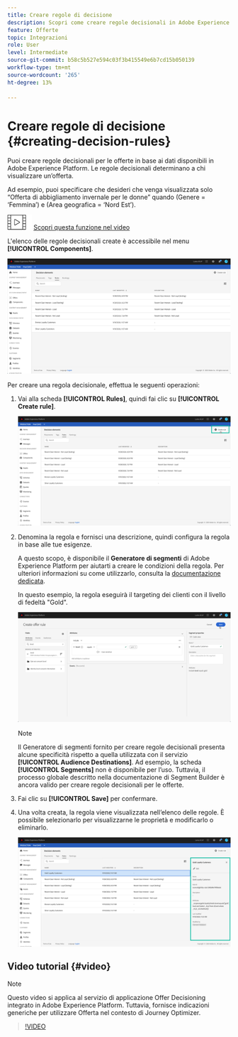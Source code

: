 ```yaml
---
title: Creare regole di decisione
description: Scopri come creare regole decisionali in Adobe Experience Platform.
feature: Offerte
topic: Integrazioni
role: User
level: Intermediate
source-git-commit: b58c5b527e594c03f3b415549e6b7cd15b050139
workflow-type: tm+mt
source-wordcount: '265'
ht-degree: 13%

---
```


# Creare regole di decisione {#creating-decision-rules}

Puoi creare regole decisionali per le offerte in base ai dati disponibili in Adobe Experience Platform. Le regole decisionali determinano a chi visualizzare un’offerta.

Ad esempio, puoi specificare che desideri che venga visualizzata solo “Offerta di abbigliamento invernale per le donne” quando (Genere = ‘Femmina’) e (Area geografica = ‘Nord Est’). 

![](../../assets/do-not-localize/how-to-video.png) [Scopri questa funzione nel video](#video)

L&#39;elenco delle regole decisionali create è accessibile nel menu **[!UICONTROL Components]**.

![](../../assets/decision_rules_list.png)

Per creare una regola decisionale, effettua le seguenti operazioni:

1. Vai alla scheda **[!UICONTROL Rules]**, quindi fai clic su **[!UICONTROL Create rule]**.

   ![](../../assets/offers_decision_rule_creation.png)

1. Denomina la regola e fornisci una descrizione, quindi configura la regola in base alle tue esigenze.

   A questo scopo, è disponibile il **Generatore di segmenti** di Adobe Experience Platform per aiutarti a creare le condizioni della regola. Per ulteriori informazioni su come utilizzarlo, consulta la [documentazione dedicata](https://experienceleague.adobe.com/docs/experience-platform/segmentation/ui/segment-builder.html).

   In questo esempio, la regola eseguirà il targeting dei clienti con il livello di fedeltà &quot;Gold&quot;.

   ![](../../assets/offers_decision_rule_creation_segment.png)

   >[!NOTE]
   >
   >Il Generatore di segmenti fornito per creare regole decisionali presenta alcune specificità rispetto a quella utilizzata con il servizio **[!UICONTROL Audience Destinations]**. Ad esempio, la scheda **[!UICONTROL Segments]** non è disponibile per l’uso. Tuttavia, il processo globale descritto nella documentazione di Segment Builder è ancora valido per creare regole decisionali per le offerte.

1. Fai clic su **[!UICONTROL Save]** per confermare.

1. Una volta creata, la regola viene visualizzata nell’elenco delle regole. È possibile selezionarlo per visualizzarne le proprietà e modificarlo o eliminarlo.

   ![](../../assets/rule_created.png)

## Video tutorial {#video}

>[!NOTE]
>
>Questo video si applica al servizio di applicazione Offer Decisioning integrato in Adobe Experience Platform. Tuttavia, fornisce indicazioni generiche per utilizzare Offerta nel contesto di Journey Optimizer.

>[!VIDEO](https://video.tv.adobe.com/v/329373?quality=12)

